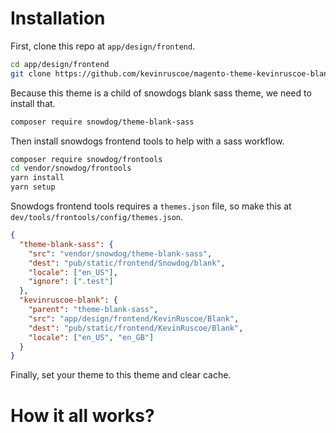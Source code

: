 # Installation

First, clone this repo at `app/design/frontend`.

```bash
cd app/design/frontend
git clone https://github.com/kevinruscoe/magento-theme-kevinruscoe-blank/ KevinRuscoe
```

Because this theme is a child of snowdogs blank sass theme, we need to install that.

```bash
composer require snowdog/theme-blank-sass
```

Then install snowdogs frontend tools to help with a sass workflow.

```bash
composer require snowdog/frontools
cd vendor/snowdog/frontools
yarn install
yarn setup
```

Snowdogs frontend tools requires a `themes.json` file, so make this at `dev/tools/frontools/config/themes.json`.

```json
{
  "theme-blank-sass": {
    "src": "vendor/snowdog/theme-blank-sass",
    "dest": "pub/static/frontend/Snowdog/blank",
    "locale": ["en_US"],
    "ignore": [".test"]
  },
  "kevinruscoe-blank": {
    "parent": "theme-blank-sass",
    "src": "app/design/frontend/KevinRuscoe/Blank",
    "dest": "pub/static/frontend/KevinRuscoe/Blank",
    "locale": ["en_US", "en_GB"]
  }
}
```

Finally, set your theme to this theme and clear cache.

# How it all works?